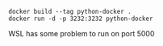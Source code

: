  ```shell
 docker build --tag python-docker .
 docker run -d -p 3232:3232 python-docker
```

 WSL has some problem to run on port 5000